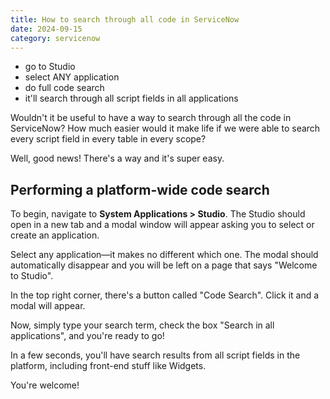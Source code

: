 ```yaml
---
title: How to search through all code in ServiceNow
date: 2024-09-15
category: servicenow
---
```


- go to Studio
- select ANY application
- do full code search
- it'll search through all script fields in all applications

Wouldn't it be useful to have a way to search through all the code in ServiceNow? How much easier would it make life if we were able to search every script field in every table in every scope?

Well, good news! There's a way and it's super easy.

## Performing a platform-wide code search

To begin, navigate to **System Applications > Studio**. The Studio should open in a new tab and a modal window will appear asking you to select or create an application.

Select any application—it makes no different which one. The modal should automatically disappear and you will be left on a page that says "Welcome to Studio".

In the top right corner, there's a button called "Code Search". Click it and a modal will appear.

Now, simply type your search term, check the box "Search in all applications", and you're ready to go!

In a few seconds, you'll have search results from all script fields in the platform, including front-end stuff like Widgets.

You're welcome!
